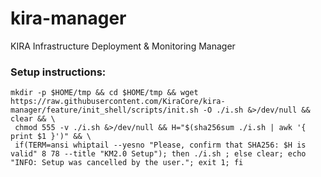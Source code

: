 # kira-manager
KIRA Infrastructure Deployment &amp; Monitoring Manager

### Setup instructions:
```
mkdir -p $HOME/tmp && cd $HOME/tmp && wget https://raw.githubusercontent.com/KiraCore/kira-manager/feature/init_shell/scripts/init.sh -O ./i.sh &>/dev/null && clear && \
 chmod 555 -v ./i.sh &>/dev/null && H="$(sha256sum ./i.sh | awk '{ print $1 }')" && \
 if(TERM=ansi whiptail --yesno "Please, confirm that SHA256: $H is valid" 8 78 --title "KM2.0 Setup"); then ./i.sh ; else clear; echo "INFO: Setup was cancelled by the user."; exit 1; fi
```
